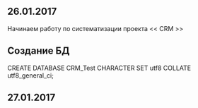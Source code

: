 26.01.2017
-------------------------------
Начинаем работу по систематизации проекта << CRM >>

Создание БД
-------------------------------
CREATE DATABASE CRM_Test
CHARACTER SET utf8
COLLATE utf8_general_ci;


27.01.2017
-------------------------------


